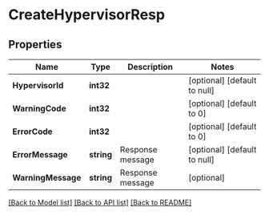 # CreateHypervisorResp

## Properties
Name | Type | Description | Notes
------------ | ------------- | ------------- | -------------
**HypervisorId** | **int32** |  | [optional] [default to null]
**WarningCode** | **int32** |  | [optional] [default to 0]
**ErrorCode** | **int32** |  | [optional] [default to 0]
**ErrorMessage** | **string** | Response message | [optional] [default to null]
**WarningMessage** | **string** | Response message | [optional] 

[[Back to Model list]](../README.md#documentation-for-models) [[Back to API list]](../README.md#documentation-for-api-endpoints) [[Back to README]](../README.md)

